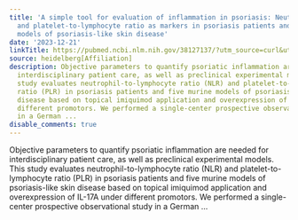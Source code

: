 ```yaml
---
title: 'A simple tool for evaluation of inflammation in psoriasis: Neutrophil-to-lymphocyte
  and platelet-to-lymphocyte ratio as markers in psoriasis patients and related murine
  models of psoriasis-like skin disease'
date: '2023-12-21'
linkTitle: https://pubmed.ncbi.nlm.nih.gov/38127137/?utm_source=curl&utm_medium=rss&utm_campaign=pubmed-2&utm_content=1FakS-2QOkCT8HsMOQP1bCRQ4YzyumYOmxmF0moLsQ3dFB1E9V&fc=20220326224207&ff=20231221170728&v=2.18.0
source: heidelberg[Affiliation]
description: Objective parameters to quantify psoriatic inflammation are needed for
  interdisciplinary patient care, as well as preclinical experimental models. This
  study evaluates neutrophil-to-lymphocyte ratio (NLR) and platelet-to-lymphocyte
  ratio (PLR) in psoriasis patients and five murine models of psoriasis-like skin
  disease based on topical imiquimod application and overexpression of IL-17A under
  different promotors. We performed a single-center prospective observational study
  in a German ...
disable_comments: true
---
```

Objective parameters to quantify psoriatic inflammation are needed for interdisciplinary patient care, as well as preclinical experimental models. This study evaluates neutrophil-to-lymphocyte ratio (NLR) and platelet-to-lymphocyte ratio (PLR) in psoriasis patients and five murine models of psoriasis-like skin disease based on topical imiquimod application and overexpression of IL-17A under different promotors. We performed a single-center prospective observational study in a German ...